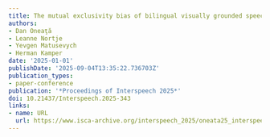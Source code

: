 ```yaml
---
title: The mutual exclusivity bias of bilingual visually grounded speech models
authors:
- Dan Oneaţă
- Leanne Nortje
- Yevgen Matusevych
- Herman Kamper
date: '2025-01-01'
publishDate: '2025-09-04T13:35:22.736703Z'
publication_types:
- paper-conference
publication: '*Proceedings of Interspeech 2025*'
doi: 10.21437/Interspeech.2025-343
links:
- name: URL
  url: https://www.isca-archive.org/interspeech_2025/oneata25_interspeech.html
---
```

